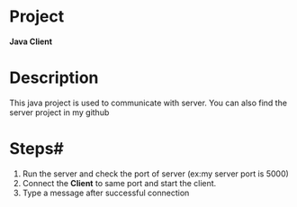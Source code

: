 # **Project**
**Java Client**

# **Description**
This java project is used to communicate with server. You can also find the server project in my github 

# Steps#
1. Run the server and check the port of server (ex:my server port is 5000)
2. Connect the **Client** to same port and start the client.
3. Type a message after successful connection